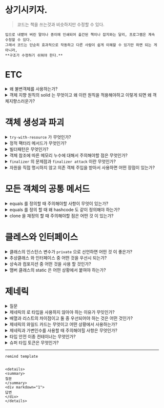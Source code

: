 # 상기시키자.

> 코드는 책을 쓰는것과 비슷하지만 수정할 수 있다.

```
입으로 내뱉어 버린 말이나 종이에 인쇄되어 출간된 책이나 잡지와는 달리, 프로그램은 계속 수정할 수 있다.
그래서 코드는 단순히 효과적으로 작동하고 다른 사람이 쉽게 이해할 수 있기만 하면 되는 게 아니라,
**구조가 수정하기 쉬워야 한다.**
```

# ETC

<details>
<summary>
왜 불변객체를 사용하는가? 
</summary>
<div markdown="1">
스레드 안전 때문이다.

멀티 스레드 환경에서 어떤 스레드가 데이터에 접근해도 해당 객체는 값이 변경되지 않는 객체임으로 변경된 데이터에 대한 우려가 없다.
</div>
</details>


<details>
<summary>
객체 지향 원칙의 solid 는 무엇이고 왜 이런 원칙을 적용해야하고 이렇게 되면 왜 객체지향스러운가?
</summary>
<div markdown="1">

[//]: # (TODO)
</div>
</details>

# 객체 생성과 파괴

<details>
<summary>
<code>try-with-resource</code> 가 무엇인가? 
</summary>
<div markdown="1">

(File, DB) 등의 외부 자원을 사용하는 경우 <code>close</code> 를 통해 자원을 닫아줘야 한다.

물론 GC 가 있어서 괜찮다고 생각할 수 있지만, 

1. OS로부터 자원을 할당 받아 사용하는 네이티브 메소드 경우, C에서 자원을 할당 받게 된다.
   <br>따라서 GC가 자원을 할당 받았는지 알 수 가 없다.
2. 메서드를 통해서 자원을 그만쓴다라는 것을 알리고 GC가 메모리를 해제 할 수 있도록 하는 것
3. 명시적으로 수거가 되도록 하는 것.

예를 들어, Connection 을 close 하지 않았을 경우

계속 다른 Connection 을 사용하고 Threads_connected 가 최대 사용량을 넘어가 오류가 발생하게 된다.

이와 같은 이유로 외부 자원을 닫아줘야 하기 때문에 try ~ finally 구문을 사용해 close 하기도 하고 
close 메서드를 호출하지 않는 실수를 할 수 도 있다.

그리고 이 방법은 너무 지저분 하다.

따라서 자바 7 버전 부터 AutoCloseable 인터페이스를 제공하여 이를 구현한 클래스들은 다음과 같은 try ~ with ~ resource 구문을 사용할 수 있다. 

```

try (BufferedReader br = Files.newBufferedReader(Path.of(path))) {
    return br.readLine();
}

```

이 방법을 쓰면 훨씬 짧고 close 메서드를 사용하지 않아도 자동적으로 자원을 회수 할 수 있다.

</div>
</details>

<details>
<summary>
정적 팩터리 메서드가 무엇인가?
</summary>
<div markdown="1">

인스턴스 생성을 통제하는 클래스 중 하나이다.

<code>new</code> 라는 단순한 이름 보다는 목적에 맞게 정적으로 이름을 가질 수 있다.

항상 생성하지 않고 캐싱을 할수 있으며

형변환을 위해 사용하기도 하며

때로는 자식 타입을 반환 할 수 있다는 장점이 있다.

하지만 생성자를 <code>private</code> 으로 할 경우 상속이 불가능 하다는 단점이 있다.

from : 형변환 of : 여러개 매개변수받을 때 instance : 해당 클래스의 인스턴스 생성할 때 getType : 다른 객체를 생성 할 때

</div>
</details>

<details>
<summary>
빌더패턴은 무엇인가?
</summary>
<div markdown="1">

다양한 생성자가 필요함에 따라서 클라이언트가 생성자를 호출 할 때 매개변수가 헷갈릴 가능성이 높다.

따라서 빌더 패턴을 필수적인 요소들을 빌더 생성자를 통해 생성한 뒤 일종의 프로퍼티를 setter 를 통해서 객체를 완성할 수 있다.

하지만 필수적인 요소들이 많다면 처음과 같은 문제점이 발생할 수 있을 것이고 이는 스텝 빌더를 통해 해결할 수 있다.
 

</div>
</details>

<details>
<summary>
객체 참조에 따른 메모리 누수에 대해서 주의해야할 점은 무엇인가?
</summary>
<div markdown="1">

객체 안에 배열과 같은 타입이 사용 되거나 캐싱이 있을 경우

직접적으로 null 을 대입하지 않으면 계속해서 메모리가 누적되거나 
캐싱또한 `linkedHashmap 의 removeEldestEntry` 같은 메소드를 통해서 주기적으로 캐싱된 데이터가 너무 누적되지 않도록 방지 해줘야 한다.


</div>
</details>

<details>
<summary>
<code>finalizer</code> 의 문제점과 <code>finalizer attack</code> 이란 무엇인가?
</summary>
<div markdown="1">

기본적으로 finalizer 의 문제점은 다음과 같습니다.

- 첫째, 언제 실행이 될지 모릅니다.
- 둘째, GC에 따라 실행이 되지 않을 수 있습니다.
- 셋째, 예외가 발생되면 무시됩니다.

상속받은 객체에서 finalizer 가 실행 될 때 예외가 발생하면 무시 되기 때문에

부모 클래스의 불변식을 깬 코드를 작성할 수 있다.

```
@Override
protected void finalize() throws Throwable {
    this.transfer(100000, "dory");
}
```


</div>
</details>


<details>
<summary>
자원을 직접 명시하지 않고 의존 객체 주입을 받아서 사용하면 어떤 장점이 있는가?
</summary>
<div markdown="1">

기존에 자원이 있는 상태에서 다른 자원이 필요할 때 명시된 구체적인 자원 하나로 모든 상황을 대처하기는 어렵다.

따라서 의존 객체를 주입 받아 주입된 객체를 활용하는 것에만 관심을 가진 클래스로 만든다면

의존 객체 주입이 유연성과 테스트 용이성을 개선해준다.

</div>
</details>

# 모든 객체의 공통 메서드

<details>
<summary>
equals 를 정의할 때 주의해야할 사항이 무엇이 있는가?
</summary>
<div markdown="1">

</div>
</details>


<details>
<summary>
equals 를 정의 할 때 왜 hashcode 도 같이 정의해야 하는가?
</summary>
<div markdown="1">

</div>
</details>


<details>
<summary>
clone 을 재정의 할 때 주의해야할 점은 어떤 것 이 있는가?
</summary>
<div markdown="1">

</div>
</details>

# 클레스와 인터페이스

<details>
<summary>
클래스의 인스턴스 변수가 <code>private</code> 으로 선언하면 어떤 것 이 좋은가?
</summary>
<div markdown="1">

</div>
</details>

<details>
<summary>
추상클래스 와 인터페이스 중 어떤 것을 우선시 되는가?
</summary>
<div markdown="1">

</div>
</details>


<details>
<summary>
상속과 컴포지션 중 어떤 것을 사용 할 것인가?
</summary>
<div markdown="1">

</div>
</details>

<details>
<summary>
맴버 클래스의 static 은 어떤 상황에서 붙여야 하는가?
</summary>
<div markdown="1">

</div>
</details>

# 제네릭

<details>
<summary>
질문
</summary>
<div markdown="1">

</div>
</details>


<details>
<summary>
제네릭의 로 타입을 사용하지 않아야 하는 이유가 무잇인가?
</summary>
<div markdown="1">

</div>
</details>

<details>
<summary>
배열과 리스트의 차이점이고 둘 중 우선되어야 하는 것은 어떤 것인가?
</summary>
<div markdown="1">

</div>
</details>

<details>
<summary>
제네릭의 와일드 카드는 무엇이고 어떤 상황에서 사용하는가?
</summary>
<div markdown="1">

</div>
</details>

<details>
<summary>
제네릭과 가변인수를 사용할 때 주의해야힐 사항은 무엇인가?
</summary>
<div markdown="1">

</div>
</details>

<details>
<summary>
타입 안전 이종 컨테이너는 무엇인가?
</summary>
<div markdown="1">

</div>
</details>

<details>
<summary>
슈퍼 타입 토큰은 무엇인가? 
</summary>
<div markdown="1">

</div>
</details>


---


`remind template`

```

<details>
<summary>
질문
</summary>
<div markdown="1">
답변
</div>
</details>

```
